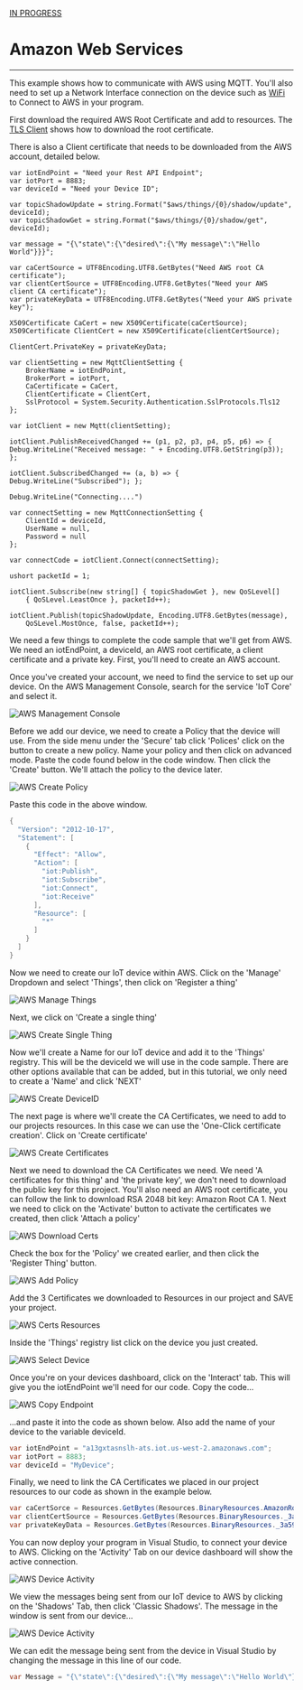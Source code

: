 [IN PROGRESS](error.md) 
# Amazon Web Services
---
This example shows how to communicate with AWS using MQTT. You'll also need to set up a Network Interface connection on the device such as [WiFi](wifi.md) to Connect to AWS in your program.

First download the required AWS Root Certificate and add to resources. The [TLS Client](tls-client.md) shows how to download the root certificate.

There is also a Client certificate that needs to be downloaded from the AWS account, detailed below.

```
var iotEndPoint = "Need your Rest API Endpoint";
var iotPort = 8883;
var deviceId = "Need your Device ID";

var topicShadowUpdate = string.Format("$aws/things/{0}/shadow/update", deviceId);
var topicShadowGet = string.Format("$aws/things/{0}/shadow/get", deviceId);

var message = "{\"state\":{\"desired\":{\"My message\":\"Hello World"}}}";

var caCertSource = UTF8Encoding.UTF8.GetBytes("Need AWS root CA certificate");
var clientCertSource = UTF8Encoding.UTF8.GetBytes("Need your AWS client CA certificate");
var privateKeyData = UTF8Encoding.UTF8.GetBytes("Need your AWS private key");

X509Certificate CaCert = new X509Certificate(caCertSource);
X509Certificate ClientCert = new X509Certificate(clientCertSource);

ClientCert.PrivateKey = privateKeyData;    

var clientSetting = new MqttClientSetting {
    BrokerName = iotEndPoint,
    BrokerPort = iotPort,
    CaCertificate = CaCert,
    ClientCertificate = ClientCert,
    SslProtocol = System.Security.Authentication.SslProtocols.Tls12
};

var iotClient = new Mqtt(clientSetting);

iotClient.PublishReceivedChanged += (p1, p2, p3, p4, p5, p6) => {
Debug.WriteLine("Received message: " + Encoding.UTF8.GetString(p3));
};

iotClient.SubscribedChanged += (a, b) => { Debug.WriteLine("Subscribed"); };

Debug.WriteLine("Connecting....")

var connectSetting = new MqttConnectionSetting {
    ClientId = deviceId,
    UserName = null,
    Password = null
};

var connectCode = iotClient.Connect(connectSetting);

ushort packetId = 1;

iotClient.Subscribe(new string[] { topicShadowGet }, new QoSLevel[]
    { QoSLevel.LeastOnce }, packetId++);
            
iotClient.Publish(topicShadowUpdate, Encoding.UTF8.GetBytes(message),
    QoSLevel.MostOnce, false, packetId++);

```
We need a few things to complete the code sample that we'll get from AWS. We need an iotEndPoint, a deviceId, an AWS root certificate, a client certificate and a private key. First, you'll need to create an AWS account. 

Once you've created your account, we need to find the service to set up our device. On the AWS Management  Console, search for the service 'IoT Core' and select it. 

![AWS Management Console](images/aws-select-iot.jpg)

Before we add our device, we need to create a Policy that the device will use. From the side menu under the 'Secure' tab click 'Polices' click on the button to create a new policy. Name your policy and then click on advanced mode. Paste the code found below in the code window. Then click the 'Create' button. We'll attach the policy to the device later. 

![AWS Create Policy](images/aws-create-policy.jpg)

Paste this code in the above window.

```cs
{
  "Version": "2012-10-17",
  "Statement": [
    {
      "Effect": "Allow",
      "Action": [
        "iot:Publish",
        "iot:Subscribe",
        "iot:Connect",
        "iot:Receive"
      ],
      "Resource": [
        "*"
      ]
    }
  ]
}
```

Now we need to create our IoT device within AWS.
Click on the 'Manage' Dropdown and select 'Things', then click on 'Register a thing'

![AWS Manage Things](images/aws-manage-things.jpg)

Next, we click on 'Create a single thing'

![AWS Create Single Thing](images/aws-create-single.jpg)

Now we'll create a Name for our IoT device and add it to the 'Things' registry. This will be the deviceId we will use in the code sample. There are other options available that can be added, but in this tutorial, we only need to create a 'Name' and click 'NEXT'

![AWS Create DeviceID](images/aws-name-device.jpg)

The next page is where we'll create the CA Certificates, we need to add to our projects resources. In this case we can use the 'One-Click certificate creation'. Click on 'Create certificate'

![AWS Create Certificates](images/aws-create-certificates.jpg)

Next we need to download the CA Certificates we need. We need 'A certificates for this thing' and 'the private key', we don't need to download the public key for this project. You'll also need an AWS root certificate, you can follow the link to download RSA 2048 bit key: Amazon Root CA 1. Next we need to click on the 'Activate' button to activate the certificates we created, then click 'Attach a policy'

![AWS Download Certs](images/aws-download-cert.jpg)

Check the box for the 'Policy' we created earlier, and then click the 'Register Thing' button.

![AWS Add Policy](images/aws-add-policy.jpg)


Add the 3 Certificates we downloaded to Resources in our project and SAVE your project.

![AWS Certs Resources](images/aws-cert.jpg)

Inside the 'Things' registry list click on the device you just created.

![AWS Select Device](images/aws-select-device.jpg)

Once you're on your devices dashboard, click on the 'Interact' tab. This will give you the iotEndPoint we'll need for our code. Copy the code...

![AWS Copy Endpoint](images/aws-copy-endpoint.jpg)

...and paste it into the code as shown below. Also add the name of your device to the variable deviceId.

```cs
var iotEndPoint = "a13gxtasnslh-ats.iot.us-west-2.amazonaws.com";
var iotPort = 8883;
var deviceId = "MyDevice";
```
Finally, we need to link the CA Certificates we placed in our project resources to our code as shown in the example below.

```cs
var caCertSorce = Resources.GetBytes(Resources.BinaryResources.AmazonRootCA1);
var clientCertSource = Resources.GetBytes(Resources.BinaryResources._3a59c69926_certificate_pem);
var privateKeyData = Resources.GetBytes(Resources.BinaryResources._3a59c69926_private_pem);
```
You can now deploy your program in Visual Studio, to connect your device to AWS. Clicking on the 'Activity' Tab on our device dashboard will show the active connection. 

![AWS Device Activity](images/aws-device-activity.jpg)

We view the messages being sent from our IoT device to AWS by clicking on the 'Shadows' Tab, then click 'Classic Shadows'. The message in the window is sent from our device...

![AWS Device Activity](images/aws-message-recieved.jpg)

We can edit the message being sent from the device in Visual Studio by changing the message in this line of our code.

```cs
var Message = "{\"state\":{\"desired\":{\"My message\":\"Hello World\"}}}";
```
